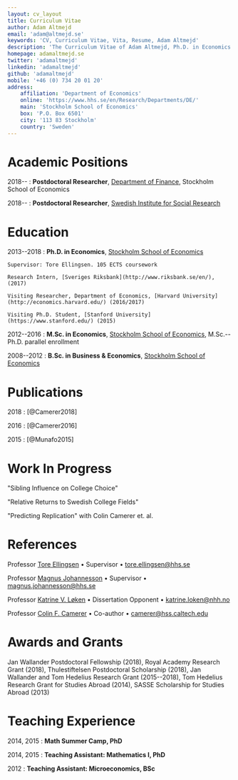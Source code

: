 ```yaml
---
layout: cv_layout
title: Curriculum Vitae
author: Adam Altmejd
email: 'adam@altmejd.se'
keywords: 'CV, Curriculum Vitae, Vita, Resume, Adam Altmejd'
description: 'The Curriculum Vitae of Adam Altmejd, Ph.D. in Economics.'
homepage: adamaltmejd.se
twitter: 'adamaltmejd'
linkedin: 'adamaltmejd'
github: 'adamaltmejd'
mobile: '+46 (0) 734 20 01 20'
address:
    affiliation: 'Department of Economics'
    online: 'https://www.hhs.se/en/Research/Departments/DE/'
    main: 'Stockholm School of Economics'
    box: 'P.O. Box 6501'
    city: '113 83 Stockholm'
    country: 'Sweden'
---
```


# Academic Positions

2018--
:   **Postdoctoral Researcher**, [Department of Finance](https://www.hhs.se/en/research/departments/df/), Stockholm School of Economics

2018--
:   **Postdoctoral Researcher**, [Swedish Institute for Social Research](https://www.sofi.su.se)

# Education

2013--2018
:   **Ph.D. in Economics**, [Stockholm School of Economics](https://www.hhs.se/en/Education/PhD/economics/)

    Supervisor: Tore Ellingsen. 105 ECTS coursework

    Research Intern, [Sveriges Riksbank](http://www.riksbank.se/en/), (2017)

    Visiting Researcher, Department of Economics, [Harvard University](http://economics.harvard.edu/) (2016/2017)

    Visiting Ph.D. Student, [Stanford University](https://www.stanford.edu/) (2015)

2012--2016
:   **M.Sc. in Economics**, [Stockholm School of Economics](https://www.hhs.se/en/Education/MSc/MECON/), M.Sc.--Ph.D. parallel enrollment

2008--2012
:   **B.Sc. in Business & Economics**, [Stockholm School of Economics](https://www.hhs.se/en/Education/BSc/BE/)

# Publications

2018
:   [@Camerer2018]

2016
:   [@Camerer2016]

2015
:   [@Munafo2015]

# Work In Progress

"Sibling Influence on College Choice"

"Relative Returns to Swedish College Fields"

"Predicting Replication" with Colin Camerer et. al.

# References

Professor [Tore Ellingsen](https://sites.google.com/site/tellingsensse/) • Supervisor • <tore.ellingsen@hhs.se>

Professor [Magnus Johannesson](https://www.hhs.se/en/person/?personid=1981033) • Supervisor • <magnus.johannesson@hhs.se>

Professor [Katrine V. Løken](https://sites.google.com/site/katrinecv/) • Dissertation Opponent • <katrine.loken@nhh.no>

Professor [Colin F. Camerer](http://www.hss.caltech.edu/content/colin-f-camerer) • Co-author • <camerer@hss.caltech.edu>

# Awards and Grants

Jan Wallander Postdoctoral Fellowship (2018), Royal Academy Research Grant (2018), Thulestiftelsen Postdoctoral Scholarship (2018), Jan Wallander and Tom Hedelius Research Grant (2015--2018), Tom Hedelius Research Grant for Studies Abroad (2014), SASSE Scholarship for Studies Abroad (2013)

# Teaching Experience

2014, 2015
:   **Math Summer Camp, PhD**

2014, 2015
:   **Teaching Assistant: Mathematics I, PhD**

2012
:   **Teaching Assistant: Microeconomics, BSc**
